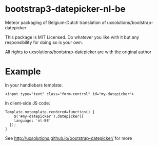 bootstrap3-datepicker-nl-be
============

Meteor packaging of Belgium-Dutch translation of uxsolutions/bootstrap-datepicker

This package is MIT Licensed. Do whatever you like with it but any responsibility for doing so is your own.

All rights to uxsolutions/bootstrap-datepicker are with the original author

Example
============
In your handlebars template:

    <input type="text" class="form-control" id="my-datepicker">

In client-side JS code:

    Template.mytemplate.rendered=function() {
    	$('#my-datepicker').datepicker({
        language: 'nl-BE'
      });
    }

See http://uxsolutions.github.io/bootstrap-datepicker/ for more
